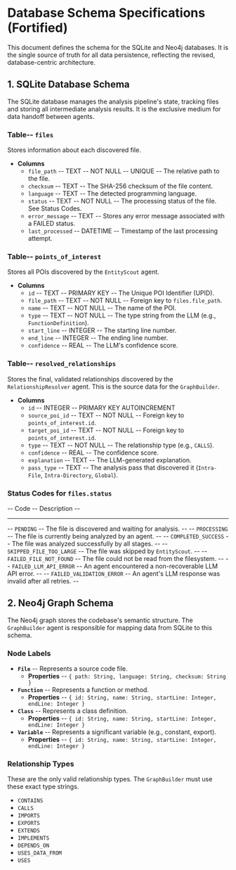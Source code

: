 # Database Schema Specifications (Fortified)

This document defines the schema for the SQLite and Neo4j databases. It is the single source of truth for all data persistence, reflecting the revised, database-centric architecture.

## 1. SQLite Database Schema

The SQLite database manages the analysis pipeline's state, tracking files and storing all intermediate analysis results. It is the exclusive medium for data handoff between agents.

### Table-- `files`

Stores information about each discovered file.

-   **Columns**
    -   `file_path` -- TEXT -- NOT NULL -- UNIQUE -- The relative path to the file.
    -   `checksum` -- TEXT -- The SHA-256 checksum of the file content.
    -   `language` -- TEXT -- The detected programming language.
    -   `status` -- TEXT -- NOT NULL -- The processing status of the file. See Status Codes.
    -   `error_message` -- TEXT -- Stores any error message associated with a FAILED status.
    -   `last_processed` -- DATETIME -- Timestamp of the last processing attempt.

### Table-- `points_of_interest`

Stores all POIs discovered by the `EntityScout` agent.

-   **Columns**
    -   `id` -- TEXT -- PRIMARY KEY -- The Unique POI Identifier (UPID).
    -   `file_path` -- TEXT -- NOT NULL -- Foreign key to `files.file_path`.
    -   `name` -- TEXT -- NOT NULL -- The name of the POI.
    -   `type` -- TEXT -- NOT NULL -- The type string from the LLM (e.g., `FunctionDefinition`).
    -   `start_line` -- INTEGER -- The starting line number.
    -   `end_line` -- INTEGER -- The ending line number.
    -   `confidence` -- REAL -- The LLM's confidence score.

### Table-- `resolved_relationships`

Stores the final, validated relationships discovered by the `RelationshipResolver` agent. This is the source data for the `GraphBuilder`.

-   **Columns**
    -   `id` -- INTEGER -- PRIMARY KEY AUTOINCREMENT
    -   `source_poi_id` -- TEXT -- NOT NULL -- Foreign key to `points_of_interest.id`.
    -   `target_poi_id` -- TEXT -- NOT NULL -- Foreign key to `points_of_interest.id`.
    -   `type` -- TEXT -- NOT NULL -- The relationship type (e.g., `CALLS`).
    -   `confidence` -- REAL -- The confidence score.
    -   `explanation` -- TEXT -- The LLM-generated explanation.
    -   `pass_type` -- TEXT -- The analysis pass that discovered it (`Intra-File`, `Intra-Directory`, `Global`).

### Status Codes for `files.status`

-- Code -- Description --
-- --- -- --- --
-- `PENDING` -- The file is discovered and waiting for analysis. --
-- `PROCESSING` -- The file is currently being analyzed by an agent. --
-- `COMPLETED_SUCCESS` -- The file was analyzed successfully by all stages. --
-- `SKIPPED_FILE_TOO_LARGE` -- The file was skipped by `EntityScout`. --
-- `FAILED_FILE_NOT_FOUND` -- The file could not be read from the filesystem. --
-- `FAILED_LLM_API_ERROR` -- An agent encountered a non-recoverable LLM API error. --
-- `FAILED_VALIDATION_ERROR` -- An agent's LLM response was invalid after all retries. --

## 2. Neo4j Graph Schema

The Neo4j graph stores the codebase's semantic structure. The `GraphBuilder` agent is responsible for mapping data from SQLite to this schema.

### Node Labels

-   **`File`** -- Represents a source code file.
    -   **Properties** -- `{ path: String, language: String, checksum: String }`
-   **`Function`** -- Represents a function or method.
    -   **Properties** -- `{ id: String, name: String, startLine: Integer, endLine: Integer }`
-   **`Class`** -- Represents a class definition.
    -   **Properties** -- `{ id: String, name: String, startLine: Integer, endLine: Integer }`
-   **`Variable`** -- Represents a significant variable (e.g., constant, export).
    -   **Properties** -- `{ id: String, name: String, startLine: Integer, endLine: Integer }`

### Relationship Types

These are the only valid relationship types. The `GraphBuilder` must use these exact type strings.

-   `CONTAINS`
-   `CALLS`
-   `IMPORTS`
-   `EXPORTS`
-   `EXTENDS`
-   `IMPLEMENTS`
-   `DEPENDS_ON`
-   `USES_DATA_FROM`
-   `USES`